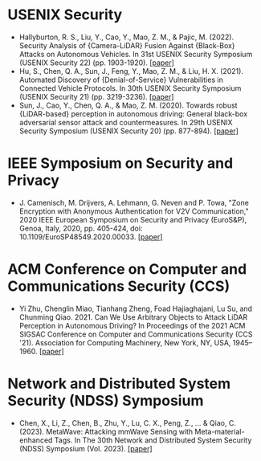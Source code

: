 # USENIX Security
- Hallyburton, R. S., Liu, Y., Cao, Y., Mao, Z. M., & Pajic, M. (2022). Security Analysis of {Camera-LiDAR} Fusion Against {Black-Box} Attacks on Autonomous Vehicles. In 31st USENIX Security Symposium (USENIX Security 22) (pp. 1903-1920). [[paper]](https://www.usenix.org/system/files/sec22-hallyburton.pdf)
- Hu, S., Chen, Q. A., Sun, J., Feng, Y., Mao, Z. M., & Liu, H. X. (2021). Automated Discovery of {Denial-of-Service} Vulnerabilities in Connected Vehicle Protocols. In 30th USENIX Security Symposium (USENIX Security 21) (pp. 3219-3236). [[paper]](https://www.usenix.org/system/files/sec21-hu-shengtuo.pdf)
- Sun, J., Cao, Y., Chen, Q. A., & Mao, Z. M. (2020). Towards robust {LiDAR-based} perception in autonomous driving: General black-box adversarial sensor attack and countermeasures. In 29th USENIX Security Symposium (USENIX Security 20) (pp. 877-894). [[paper]](https://www.usenix.org/system/files/sec20-sun.pdf)


# IEEE Symposium on Security and Privacy
- J. Camenisch, M. Drijvers, A. Lehmann, G. Neven and P. Towa, "Zone Encryption with Anonymous Authentication for V2V Communication," 2020 IEEE European Symposium on Security and Privacy (EuroS&P), Genoa, Italy, 2020, pp. 405-424, doi: 10.1109/EuroSP48549.2020.00033. [[paper]](https://ieeexplore.ieee.org/abstract/document/9230364?signout=success&signout=success)



# ACM Conference on Computer and Communications Security (CCS)
- Yi Zhu, Chenglin Miao, Tianhang Zheng, Foad Hajiaghajani, Lu Su, and Chunming Qiao. 2021. Can We Use Arbitrary Objects to Attack LiDAR Perception in Autonomous Driving? In Proceedings of the 2021 ACM SIGSAC Conference on Computer and Communications Security (CCS '21). Association for Computing Machinery, New York, NY, USA, 1945–1960. [[paper]](https://dl.acm.org/doi/pdf/10.1145/3460120.3485377)

# Network and Distributed System Security (NDSS) Symposium
- Chen, X., Li, Z., Chen, B., Zhu, Y., Lu, C. X., Peng, Z., ... & Qiao, C. (2023). MetaWave: Attacking mmWave Sensing with Meta-material-enhanced Tags. In The 30th Network and Distributed System Security (NDSS) Symposium (Vol. 2023). [[paper]](https://www.ndss-symposium.org/wp-content/uploads/2023/02/ndss2023_f348_paper.pdf)